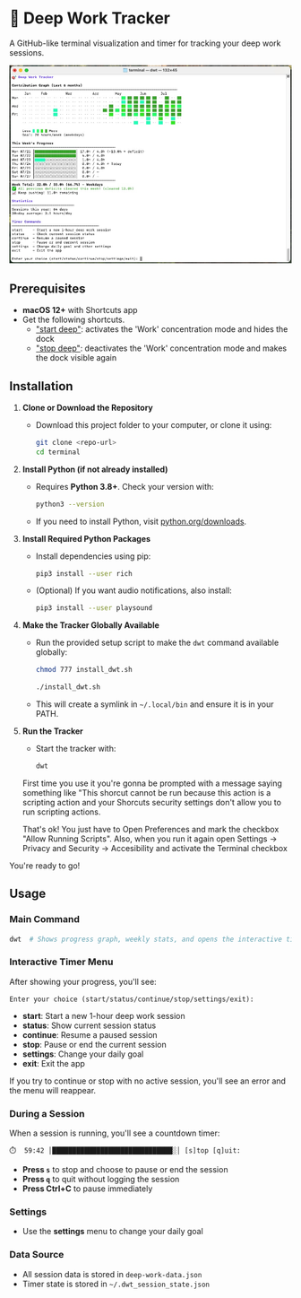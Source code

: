 # 🎯 Deep Work Tracker

A GitHub-like terminal visualization and timer for tracking your deep work sessions.

![Screenshot of Deep Work Tracker terminal visualization](image.jpg)


## Prerequisites

- **macOS 12+** with Shortcuts app
- Get the following shortcuts.
	- ["start deep"](https://www.icloud.com/shortcuts/3873778e46e449b8884ffb8f475b690c): activates the 'Work' concentration mode and hides the dock
	- ["stop deep"](https://www.icloud.com/shortcuts/9d9251e825444d759da1b32b849e405e): deactivates the 'Work' concentration mode and makes the dock visible again
	

## Installation

1. **Clone or Download the Repository**
   - Download this project folder to your computer, or clone it using:
     ```bash
     git clone <repo-url>
     cd terminal
     ```

2. **Install Python (if not already installed)**
   - Requires **Python 3.8+**. Check your version with:
     ```bash
     python3 --version
     ```
   - If you need to install Python, visit [python.org/downloads](https://www.python.org/downloads/).

3. **Install Required Python Packages**
   - Install dependencies using pip:
     ```bash
     pip3 install --user rich
     ```
   - (Optional) If you want audio notifications, also install:
     ```bash
     pip3 install --user playsound
     ```

4. **Make the Tracker Globally Available**
   - Run the provided setup script to make the `dwt` command available globally:
     ```bash
	 chmod 777 install_dwt.sh
     ```
	 ```bash
     ./install_dwt.sh
     ```
   - This will create a symlink in `~/.local/bin` and ensure it is in your PATH.

5. **Run the Tracker**
   - Start the tracker with:
     ```bash
     dwt
     ```
    First time you use it you're gonna be prompted with a message saying something like "This shorcut cannot be run because this action is a scripting action and your Shorcuts security settings don't allow you to run scripting actions.

    That's ok! You just have to Open Preferences and mark the checkbox "Allow Running Scripts". Also, when you run it again open Settings -> Privacy and Security -> Accesibility and activate the Terminal checkbox

You're ready to go!

## Usage

### Main Command

```bash
dwt  # Shows progress graph, weekly stats, and opens the interactive timer menu
```

### Interactive Timer Menu

After showing your progress, you'll see:

```
Enter your choice (start/status/continue/stop/settings/exit):
```

- **start**: Start a new 1-hour deep work session
- **status**: Show current session status
- **continue**: Resume a paused session
- **stop**: Pause or end the current session
- **settings**: Change your daily goal
- **exit**: Exit the app

If you try to continue or stop with no active session, you'll see an error and the menu will reappear.

### During a Session

When a session is running, you'll see a countdown timer:

```
⏱️  59:42 │██████████████████████████████░│ [s]top [q]uit: 
```

- **Press `s`** to stop and choose to pause or end the session
- **Press `q`** to quit without logging the session
- **Press Ctrl+C** to pause immediately

### Settings

- Use the **settings** menu to change your daily goal

### Data Source

- All session data is stored in `deep-work-data.json`
- Timer state is stored in `~/.dwt_session_state.json`
